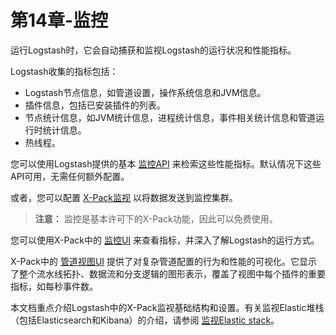 # 第14章-监控

运行Logstash时，它会自动捕获和监视Logstash的运行状况和性能指标。

Logstash收集的指标包括：

- Logstash节点信息，如管道设置，操作系统信息和JVM信息。
- 插件信息，包括已安装插件的列表。
- 节点统计信息，如JVM统计信息，进程统计信息，事件相关统计信息和管道运行时统计信息。
- 热线程。

您可以使用Logstash提供的基本 [监控API](../15-Monitoring-APIs/README.md) 来检索这些性能指标。默认情况下这些API可用，无需任何额外配置。

或者，您可以配置 [X-Pack监视](../06-Configuring-Logstash/X-Pack-monitoring.md) 以将数据发送到监控集群。

> **注意：**
> 监控是基本许可下的X-Pack功能，因此可以免费使用。

您可以使用X-Pack中的 [监控UI](../14-Monitoring-Logstash/Monitoring-UI.md) 来查看指标，并深入了解Logstash的运行方式。

X-Pack中的 [管道视图UI](../14-Monitoring-Logstash/Pipeline-Viewer-UI.md) 提供了对复杂管道配置的行为和性能的可视化。它显示了整个流水线拓扑、数据流和分支逻辑的图形表示，覆盖了视图中每个插件的重要指标，如每秒事件数。

本文档重点介绍Logstash中的X-Pack监视基础结构和设置。有关监视Elastic堆栈（包括Elasticsearch和Kibana）的介绍，请参阅 [监视Elastic stack](https://www.elastic.co/guide/en/elastic-stack-overview/6.7/xpack-monitoring.html)。